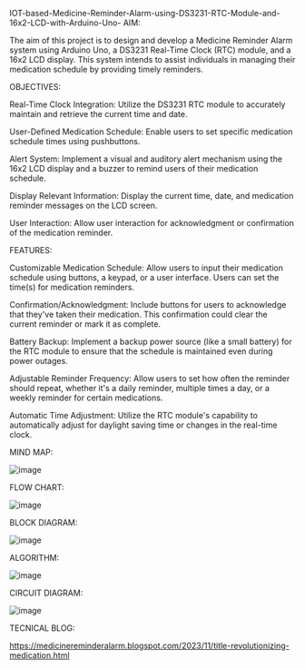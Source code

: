 IOT-based-Medicine-Reminder-Alarm-using-DS3231-RTC-Module-and-16x2-LCD-with-Arduino-Uno-
AIM:

The aim of this project is to design and develop a Medicine Reminder Alarm system using Arduino Uno, a DS3231 Real-Time Clock (RTC) module, and a 16x2 LCD display. This system intends to assist individuals in managing their medication schedule by providing timely reminders.

OBJECTIVES:

Real-Time Clock Integration: Utilize the DS3231 RTC module to accurately maintain and retrieve the current time and date.

User-Defined Medication Schedule: Enable users to set specific medication schedule times using pushbuttons.

Alert System: Implement a visual and auditory alert mechanism using the 16x2 LCD display and a buzzer to remind users of their medication schedule.

Display Relevant Information: Display the current time, date, and medication reminder messages on the LCD screen.

User Interaction: Allow user interaction for acknowledgment or confirmation of the medication reminder.

FEATURES:

Customizable Medication Schedule: Allow users to input their medication schedule using buttons, a keypad, or a user interface. Users can set the time(s) for medication reminders.

Confirmation/Acknowledgment: Include buttons for users to acknowledge that they've taken their medication. This confirmation could clear the current reminder or mark it as complete.

Battery Backup: Implement a backup power source (like a small battery) for the RTC module to ensure that the schedule is maintained even during power outages.

Adjustable Reminder Frequency: Allow users to set how often the reminder should repeat, whether it's a daily reminder, multiple times a day, or a weekly reminder for certain medications.

Automatic Time Adjustment: Utilize the RTC module's capability to automatically adjust for daylight saving time or changes in the real-time clock.

MIND MAP:

![image](https://github.com/sharmitha01/IOT-Based-Medicine-Reminder/assets/149594557/81e6f374-4fd4-48a2-8d34-82b598051e06)


FLOW CHART:

![image](https://github.com/sharmitha01/IOT-Based-Medicine-Reminder/assets/149594557/e6e29ccc-80b0-4616-82ff-11dacc399ed9)


BLOCK DIAGRAM:

![image](https://github.com/sharmitha01/IOT-Based-Medicine-Reminder/assets/149594557/5351043d-96e9-44a2-af06-78f40c31c836)


ALGORITHM:

![image](https://github.com/sharmitha01/IOT-Based-Medicine-Reminder/assets/149594557/7894f60e-8320-41a3-854a-68555b731f02)


CIRCUIT DIAGRAM:

![image](https://github.com/sharmitha01/IOT-Based-Medicine-Reminder/assets/149594557/49054146-43f3-4fcc-9fab-e979faa86928)

TECNICAL BLOG:

https://medicinereminderalarm.blogspot.com/2023/11/title-revolutionizing-medication.html


